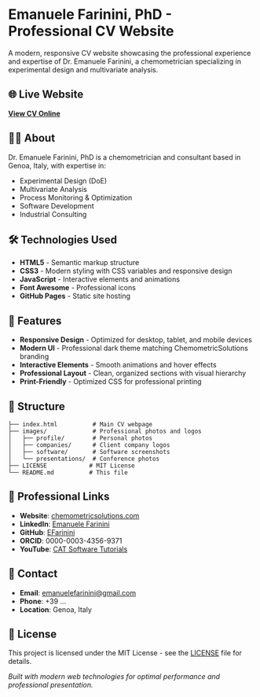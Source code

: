 # Emanuele Farinini, PhD - Professional CV Website

A modern, responsive CV website showcasing the professional experience and expertise of Dr. Emanuele Farinini, a chemometrician specializing in experimental design and multivariate analysis.

## 🌐 Live Website

**[View CV Online](https://efarinini.github.io/emanuele-farinini-cv/)**

## 👨‍🔬 About

Dr. Emanuele Farinini, PhD is a chemometrician and consultant based in Genoa, Italy, with expertise in:

- Experimental Design (DoE)
- Multivariate Analysis 
- Process Monitoring & Optimization
- Software Development
- Industrial Consulting

## 🛠️ Technologies Used

- **HTML5** - Semantic markup structure
- **CSS3** - Modern styling with CSS variables and responsive design
- **JavaScript** - Interactive elements and animations
- **Font Awesome** - Professional icons
- **GitHub Pages** - Static site hosting

## 📱 Features

- **Responsive Design** - Optimized for desktop, tablet, and mobile devices
- **Modern UI** - Professional dark theme matching ChemometricSolutions branding
- **Interactive Elements** - Smooth animations and hover effects
- **Professional Layout** - Clean, organized sections with visual hierarchy
- **Print-Friendly** - Optimized CSS for professional printing

## 📂 Structure

```
├── index.html          # Main CV webpage
├── images/             # Professional photos and logos
│   ├── profile/        # Personal photos
│   ├── companies/      # Client company logos  
│   ├── software/       # Software screenshots
│   └── presentations/  # Conference photos
├── LICENSE            # MIT License
└── README.md          # This file
```

## 🔗 Professional Links

- **Website**: [chemometricsolutions.com](https://chemometricsolutions.com)
- **LinkedIn**: [Emanuele Farinini](https://www.linkedin.com/in/emanuele-farinini-609a0a147/)
- **GitHub**: [EFarinini](https://github.com/EFarinini)
- **ORCID**: 0000-0003-4356-9371
- **YouTube**: [CAT Software Tutorials](https://www.youtube.com/channel/UCVIUJAhMVR0a59m3BG_dR0A)

## 📧 Contact

- **Email**: emanuelefarinini@gmail.com
- **Phone**: +39 ...
- **Location**: Genoa, Italy

## 📄 License

This project is licensed under the MIT License - see the [LICENSE](LICENSE) file for details.



*Built with modern web technologies for optimal performance and professional presentation.*
